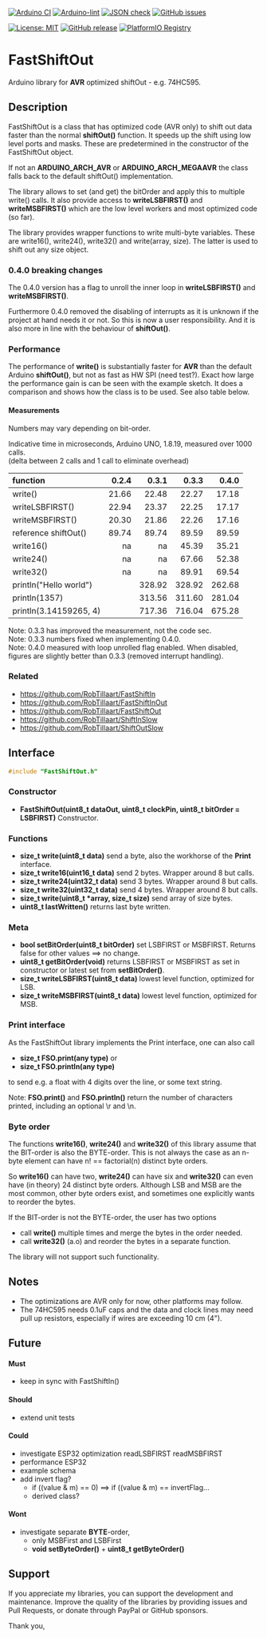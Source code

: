 
[![Arduino CI](https://github.com/RobTillaart/FastShiftOut/workflows/Arduino%20CI/badge.svg)](https://github.com/marketplace/actions/arduino_ci)
[![Arduino-lint](https://github.com/RobTillaart/FastShiftOut/actions/workflows/arduino-lint.yml/badge.svg)](https://github.com/RobTillaart/FastShiftOut/actions/workflows/arduino-lint.yml)
[![JSON check](https://github.com/RobTillaart/FastShiftOut/actions/workflows/jsoncheck.yml/badge.svg)](https://github.com/RobTillaart/FastShiftOut/actions/workflows/jsoncheck.yml)
[![GitHub issues](https://img.shields.io/github/issues/RobTillaart/FastShiftOut.svg)](https://github.com/RobTillaart/FastShiftOut/issues)

[![License: MIT](https://img.shields.io/badge/license-MIT-green.svg)](https://github.com/RobTillaart/FastShiftOut/blob/master/LICENSE)
[![GitHub release](https://img.shields.io/github/release/RobTillaart/FastShiftOut.svg?maxAge=3600)](https://github.com/RobTillaart/FastShiftOut/releases)
[![PlatformIO Registry](https://badges.registry.platformio.org/packages/robtillaart/library/FastShiftOut.svg)](https://registry.platformio.org/libraries/robtillaart/FastShiftOut)


# FastShiftOut

Arduino library for **AVR** optimized shiftOut - e.g. 74HC595.


## Description

FastShiftOut is a class that has optimized code (AVR only) to shift out data faster 
than the normal **shiftOut()** function.
It speeds up the shift using low level ports and masks. These are predetermined
in the constructor of the FastShiftOut object.

If not an **ARDUINO_ARCH_AVR** or **ARDUINO_ARCH_MEGAAVR** the class falls back 
to the default shiftOut() implementation. 

The library allows to set (and get) the bitOrder and apply this to multiple write()
calls. It also provide access to **writeLSBFIRST()** and **writeMSBFIRST()** which 
are the low level workers and most optimized code (so far).

The library provides wrapper functions to write multi-byte variables. 
These are write16(), write24(), write32() and write(array, size).
The latter is used to shift out any size object.

### 0.4.0 breaking changes

The 0.4.0 version has a flag to unroll the inner loop in **writeLSBFIRST()**
and **writeMSBFIRST()**. 

Furthermore 0.4.0 removed the disabling of interrupts as it is unknown if the
project at hand needs it or not. So this is now a user responsibility.
And it is also more in line with the behaviour of **shiftOut()**.


### Performance

The performance of **write()** is substantially faster for **AVR** than the default 
Arduino **shiftOut()**, but not as fast as HW SPI (need test?). 
Exact how large the performance gain is can be seen with the example sketch.
It does a comparison and shows how the class is to be used.
See also table below.


#### Measurements

Numbers may vary depending on bit-order.

Indicative time in microseconds, Arduino UNO, 1.8.19, measured over 1000 calls.  
(delta between 2 calls and 1 call to eliminate overhead)

|  function                |  0.2.4  |   0.3.1  |   0.3.3  |   0.4.0  |
|:-------------------------|--------:|---------:|---------:|---------:|
|  write()                 |  21.66  |   22.48  |   22.27  |   17.18  |
|  writeLSBFIRST()         |  22.94  |   23.37  |   22.25  |   17.17  |
|  writeMSBFIRST()         |  20.30  |   21.86  |   22.26  |   17.16  |
|  reference shiftOut()    |  89.74  |   89.74  |   89.59  |   89.59  |
|  write16()               |   na    |    na    |   45.39  |   35.21  |
|  write24()               |   na    |    na    |   67.66  |   52.38  |
|  write32()               |   na    |    na    |   89.91  |   69.54  |
|  println("Hello world")  |         |  328.92  |  328.92  |  262.68  |
|  println(1357)           |         |  313.56  |  311.60  |  281.04  |
|  println(3.14159265, 4)  |         |  717.36  |  716.04  |  675.28  |

Note: 0.3.3 has improved the measurement, not the code sec.  
Note: 0.3.3 numbers fixed when implementing 0.4.0.  
Note: 0.4.0 measured with loop unrolled flag enabled. When disabled, 
figures are slightly better than 0.3.3 (removed interrupt handling).


### Related

- https://github.com/RobTillaart/FastShiftIn
- https://github.com/RobTillaart/FastShiftInOut
- https://github.com/RobTillaart/FastShiftOut
- https://github.com/RobTillaart/ShiftInSlow
- https://github.com/RobTillaart/ShiftOutSlow


## Interface

```cpp
#include "FastShiftOut.h"
```

### Constructor

- **FastShiftOut(uint8_t dataOut, uint8_t clockPin, uint8_t bitOrder = LSBFIRST)** Constructor.


### Functions

- **size_t write(uint8_t data)** send a byte, also the workhorse of the **Print** interface.
- **size_t write16(uint16_t data)** send 2 bytes. Wrapper around 8 but calls.
- **size_t write24(uint32_t data)** send 3 bytes. Wrapper around 8 but calls.
- **size_t write32(uint32_t data)** send 4 bytes. Wrapper around 8 but calls.
- **size_t write(uint8_t \*array, size_t size)** send array of size bytes.
- **uint8_t lastWritten()** returns last byte written.


### Meta

- **bool setBitOrder(uint8_t bitOrder)** set LSBFIRST or MSBFIRST. 
Returns false for other values ==> no change.
- **uint8_t getBitOrder(void)** returns LSBFIRST or MSBFIRST as set in constructor 
or latest set from **setBitOrder()**.
- **size_t writeLSBFIRST(uint8_t data)** lowest level function, optimized for LSB.
- **size_t writeMSBFIRST(uint8_t data)** lowest level function, optimized for MSB.


### Print interface

As the FastShiftOut library implements the Print interface, one can also call

- **size_t FSO.print(any type)** or 
- **size_t FSO.println(any type)** 

to send e.g. a float with 4 digits over the line, or some text string. 

Note: **FSO.print()** and **FSO.println()** return the number of characters printed, 
including an optional \\r and \\n.


### Byte order

The functions **write16()**, **write24()** and **write32()** of this library assume
that the BIT-order is also the BYTE-order.
This is not always the case as an n-byte element can have n! == factorial(n)
distinct byte orders.

So **write16()** can have two, **write24()** can have six and **write32()** can even have 
(in theory) 24 distinct byte orders. Although LSB and MSB are the most common,
other byte orders exist, and sometimes one explicitly wants to reorder the bytes.

If the BIT-order is not the BYTE-order, the user has two options
- call **write()** multiple times and merge the bytes in the order needed.
- call **write32()** (a.o) and reorder the bytes in a separate function.

The library will not support such functionality.


## Notes

- The optimizations are AVR only for now, other platforms may follow.
- The 74HC595 needs 0.1uF caps and the data and clock lines may need  
pull up resistors, especially if wires are exceeding 10 cm (4").


## Future


#### Must

- keep in sync with FastShiftIn()

#### Should

- extend unit tests

#### Could

- investigate ESP32 optimization readLSBFIRST readMSBFIRST
- performance ESP32
- example schema
- add invert flag?
  - if ((value & m) == 0) ==> if ((value & m) == invertFlag...
  - derived class?

#### Wont

- investigate separate **BYTE**-order, 
  - only MSBFirst and LSBFirst
  - **void setByteOrder()** + **uint8_t getByteOrder()**


## Support

If you appreciate my libraries, you can support the development and maintenance.
Improve the quality of the libraries by providing issues and Pull Requests, or
donate through PayPal or GitHub sponsors.

Thank you,

